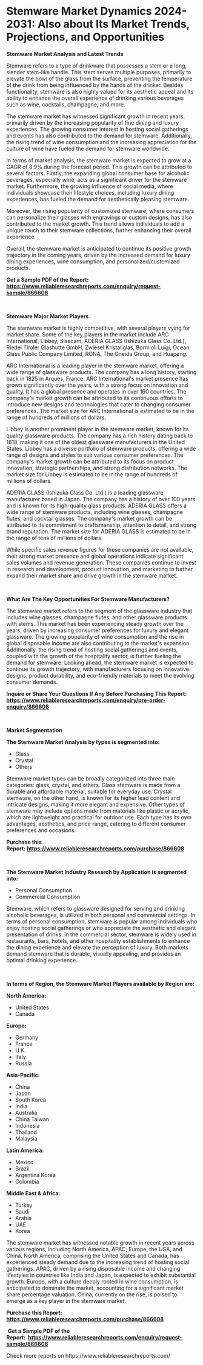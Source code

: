 <p><h1>Stemware Market Dynamics 2024-2031: Also about Its Market Trends, Projections, and Opportunities</h1></p><p><strong>Stemware Market Analysis and Latest Trends</strong></p>
<p><p>Stemware refers to a type of drinkware that possesses a stem or a long, slender stem-like handle. This stem serves multiple purposes, primarily to elevate the bowl of the glass from the surface, preventing the temperature of the drink from being influenced by the hands of the drinker. Besides functionality, stemware is also highly valued for its aesthetic appeal and its ability to enhance the overall experience of drinking various beverages such as wine, cocktails, champagne, and more.</p><p>The stemware market has witnessed significant growth in recent years, primarily driven by the increasing popularity of fine dining and luxury experiences. The growing consumer interest in hosting social gatherings and events has also contributed to the demand for stemware. Additionally, the rising trend of wine consumption and the increasing appreciation for the culture of wine have fueled the demand for stemware worldwide.</p><p>In terms of market analysis, the stemware market is expected to grow at a CAGR of 8.9% during the forecast period. This growth can be attributed to several factors. Firstly, the expanding global consumer base for alcoholic beverages, especially wine, acts as a significant driver for the stemware market. Furthermore, the growing influence of social media, where individuals showcase their lifestyle choices, including luxury dining experiences, has fueled the demand for aesthetically pleasing stemware.</p><p>Moreover, the rising popularity of customized stemware, where consumers can personalize their glasses with engravings or custom designs, has also contributed to the market growth. This trend allows individuals to add a unique touch to their stemware collections, further enhancing their overall experience.</p><p>Overall, the stemware market is anticipated to continue its positive growth trajectory in the coming years, driven by the increased demand for luxury dining experiences, wine consumption, and personalized/customized products.</p></p>
<p><strong>Get a Sample PDF of the Report:&nbsp; <a href="https://www.reliableresearchreports.com/enquiry/request-sample/866608">https://www.reliableresearchreports.com/enquiry/request-sample/866608</a></strong></p>
<p>&nbsp;</p>
<p><strong>Stemware Major Market Players</strong></p>
<p><p>The stemware market is highly competitive, with several players vying for market share. Some of the key players in the market include ARC International, Libbey, Sisecam, ADERIA GLASS (Ishizuka Glass Co. Ltd.), Riedel Tiroler Glashutte GmbH, Zwiesel Kristallglas, Bormioli Luigi, Ocean Glass Public Company Limited, RONA, The Oneida Group, and Huapeng.</p><p>ARC International is a leading player in the stemware market, offering a wide range of glassware products. The company has a long history, starting back in 1825 in Arques, France. ARC International's market presence has grown significantly over the years, with a strong focus on innovation and quality. It has a global presence and operates in over 160 countries. The company's market growth can be attributed to its continuous efforts to introduce new designs and technologies that cater to changing consumer preferences. The market size for ARC International is estimated to be in the range of hundreds of millions of dollars.</p><p>Libbey is another prominent player in the stemware market, known for its quality glassware products. The company has a rich history dating back to 1818, making it one of the oldest glassware manufacturers in the United States. Libbey has a diverse portfolio of stemware products, offering a wide range of designs and styles to suit various consumer preferences. The company's market growth can be attributed to its focus on product innovation, strategic partnerships, and strong distribution networks. The market size for Libbey is estimated to be in the range of hundreds of millions of dollars.</p><p>ADERIA GLASS (Ishizuka Glass Co. Ltd.) is a leading glassware manufacturer based in Japan. The company has a history of over 100 years and is known for its high-quality glass products. ADERIA GLASS offers a wide range of stemware products, including wine glasses, champagne flutes, and cocktail glasses. The company's market growth can be attributed to its commitment to craftsmanship, attention to detail, and strong brand reputation. The market size for ADERIA GLASS is estimated to be in the range of tens of millions of dollars.</p><p>While specific sales revenue figures for these companies are not available, their strong market presence and global operations indicate significant sales volumes and revenue generation. These companies continue to invest in research and development, product innovation, and marketing to further expand their market share and drive growth in the stemware market.</p></p>
<p>&nbsp;</p>
<p><strong>What Are The Key Opportunities For Stemware Manufacturers?</strong></p>
<p><p>The stemware market refers to the segment of the glassware industry that includes wine glasses, champagne flutes, and other glassware products with stems. This market has been experiencing steady growth over the years, driven by increasing consumer preferences for luxury and elegant glassware. The growing popularity of wine consumption and the rise in global disposable income are also contributing to the market's expansion. Additionally, the rising trend of hosting social gatherings and events, coupled with the growth of the hospitality sector, is further fueling the demand for stemware. Looking ahead, the stemware market is expected to continue its growth trajectory, with manufacturers focusing on innovative designs, product durability, and eco-friendly materials to meet the evolving consumer demands.</p></p>
<p><strong>Inquire or Share Your Questions If Any Before Purchasing This Report: <a href="https://www.reliableresearchreports.com/enquiry/pre-order-enquiry/866608">https://www.reliableresearchreports.com/enquiry/pre-order-enquiry/866608</a></strong></p>
<p>&nbsp;</p>
<p><strong>Market Segmentation</strong></p>
<p><strong>The Stemware Market Analysis by types is segmented into:</strong></p>
<p><ul><li>Glass</li><li>Crystal</li><li>Others</li></ul></p>
<p><p>Stemware market types can be broadly categorized into three main categories: glass, crystal, and others. Glass stemware is made from a durable and affordable material, suitable for everyday use. Crystal stemware, on the other hand, is known for its higher lead content and intricate designs, making it more elegant and expensive. Other types of stemware may include options made from materials like plastic or acrylic, which are lightweight and practical for outdoor use. Each type has its own advantages, aesthetics, and price range, catering to different consumer preferences and occasions.</p></p>
<p><strong>Purchase this Report:&nbsp;<a href="https://www.reliableresearchreports.com/purchase/866608">https://www.reliableresearchreports.com/purchase/866608</a></strong></p>
<p>&nbsp;</p>
<p><strong>The Stemware Market Industry Research by Application is segmented into:</strong></p>
<p><ul><li>Personal Consumption</li><li>Commercial Consumption</li></ul></p>
<p><p>Stemware, which refers to glassware designed for serving and drinking alcoholic beverages, is utilized in both personal and commercial settings. In terms of personal consumption, stemware is popular among individuals who enjoy hosting social gatherings or who appreciate the aesthetic and elegant presentation of drinks. In the commercial sector, stemware is widely used in restaurants, bars, hotels, and other hospitality establishments to enhance the dining experience and elevate the perception of luxury. Both markets demand stemware that is durable, visually appealing, and provides an optimal drinking experience.</p></p>
<p>&nbsp;</p>
<p><strong>In terms of Region, the Stemware Market Players available by Region are:</strong></p>
<p>
    <p> <strong> North America: </strong>
        <ul>
            <li>United States</li>
            <li>Canada</li>
        </ul>
        </p> 
    <p> <strong> Europe: </strong>
        <ul>
            <li>Germany</li>
            <li>France</li>
            <li>U.K.</li>
            <li>Italy</li>
            <li>Russia</li>
        </ul>
        </p> 
    <p> <strong> Asia-Pacific: </strong>
        <ul>
            <li>China</li>
            <li>Japan</li>
            <li>South Korea</li>
            <li>India</li>
            <li>Australia</li>
            <li>China Taiwan</li>
            <li>Indonesia</li>
            <li>Thailand</li>
            <li>Malaysia</li>
        </ul>
        </p> 
    <p> <strong> Latin America: </strong>
        <ul>
            <li>Mexico</li>
            <li>Brazil</li>
            <li>Argentina Korea</li>
            <li>Colombia</li>
        </ul>
        </p> 
    <p> <strong> Middle East & Africa: </strong>
        <ul>
            <li>Turkey</li>
            <li>Saudi</li>
            <li>Arabia</li>
            <li>UAE</li>
            <li>Korea</li>
        </ul>
    </p>
    </p>
<p><p>The stemware market has witnessed notable growth in recent years across various regions, including North America, APAC, Europe, the USA, and China. North America, comprising the United States and Canada, has experienced steady demand due to the increasing trend of hosting social gatherings. APAC, driven by a rising disposable income and changing lifestyles in countries like India and Japan, is expected to exhibit substantial growth. Europe, with a culture deeply rooted in wine consumption, is anticipated to dominate the market, accounting for a significant market share percentage valuation. China, currently on the rise, is poised to emerge as a key player in the stemware market.</p></p>
<p><strong>Purchase this Report: <a href="https://www.reliableresearchreports.com/purchase/866608">https://www.reliableresearchreports.com/purchase/866608</a></strong></p>
<p>&nbsp;<strong>Get a Sample PDF of the Report:&nbsp;&nbsp;<a href="https://www.reliableresearchreports.com/enquiry/request-sample/866608">https://www.reliableresearchreports.com/enquiry/request-sample/866608</a></strong></p>
<p><strong></strong></p>
<p>Check more reports on https://www.reliableresearchreports.com/</p>